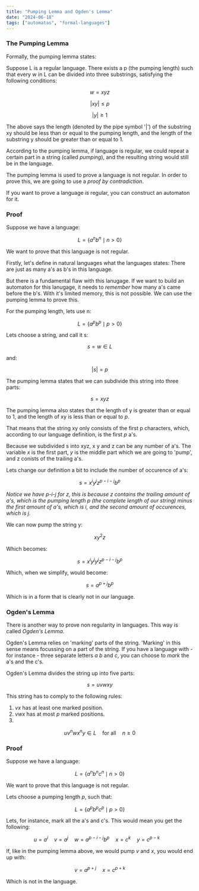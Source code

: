 ```yaml
---
title: "Pumping Lemma and Ogden's Lemma"
date: "2024-06-18"
tags: ["automatas", "formal-languages"]
---
```


### The Pumping Lemma
Formally, the pumping lemma states:

Suppose L is a regular language. There exists a p (the pumping length)
such that every w in L can be divided into three substrings, satisfying the following conditions:

$$
w = xyz
$$

$$
|xy| \leq p 
$$

$$
|y| \geq 1
$$

The above says the length (denoted by the pipe symbol '|') of the substring xy should be less than or equal to the pumping length, and the length of the substring y should be greater than or equal to 1.

According to the pumping lemma, if language is regular, we could repeat a certain part in a string (called *pumping*), and the resulting string would still be in the language.

The pumping lemma is used to prove a language is not regular. In order to prove this, we are going to use a *proof by contradiction*. 

If you want to prove a language *is* regular, you can construct an automaton for it.

### Proof
Suppose we have a language:

$$
L = \lbrace a^n b^n \mid n > 0 \rbrace
$$

We want to prove that this language is not regular.

Firstly, let's define in natural languages what the languages states:
There are just as many a's as b's in this language.

But there is a fundamental flaw with this lanugage.
If we want to build an automaton for this lanugage,
it needs to *remember* how many a's came before the b's.
With it's limited memory, this is not possible. We can use the pumping lemma to prove this.

For the pumping length, lets use n:

$$
L = \lbrace a^p b^p \mid p > 0 \rbrace
$$

Lets choose a string, and call it s:

$$
s = w \in L
$$

and:

$$
|s| = p
$$

The pumping lemma states that we can subdivide this string into three parts:

$$
s = xyz
$$

The pumping lemma also states that the length of y is greater than or equal to 1, and the length of xy is less than or equal to *p*.

That means that the string xy only consists of the first p characters, which, according to our language definition, is the first *p* a's.

Because we subdivided s into xyz, x y and z can be any number of a's. The variable *x* is the first part, *y* is the middle part which we are going to 'pump', and z conists of the trailing a's.

Lets change our definition a bit to include the number of occurence of a's:

$$
s = x^iy^jz^{p-i-j}b^p
$$

*Notice we have p-i-j for z, this is because z contains the trailing amount of a's, which is the pumping length p (the complete length of our string) minus the first amount of a's, which is i, and the second amount of occurences, which is j.*

We can now pump the string y:

$$
xy^2z
$$

Which becomes:

$$
s = x^iy^jy^jz^{p-i-j}b^p
$$


Which, when we simplify, would become:

$$
s = a^{p+j}b^p
$$

Which is in a form that is clearly not in our language.

### Ogden's Lemma

There is another way to prove non regularity in languages.
This way is called *Ogden's Lemma*.

Ogden's Lemma relies on 'marking' parts of the string. 'Marking' in this sense means focussing on a part of the string. If you have a language with - for instance - three separate letters *a* *b* and *c*, you can choose to *mark* the a's and the c's.

Ogden's Lemma divides the string up into five parts:

$$
s = uvwxy
$$

This string has to comply to the following rules:

1. *vx* has at least one marked position.
2. *vwx* has at most *p* marked positions.
3.

$$
uv^nwx^ny \in L \quad \text{for all} \quad n \geq 0
$$

### Proof

Suppose we have a language:

$$
L = \lbrace a^n b^n c^n \mid n > 0 \rbrace
$$

We want to prove that this language is not regular.

Lets choose a pumping length *p*, such that:

$$
L = \lbrace a^p b^p c^p \mid p > 0 \rbrace
$$

Lets, for instance, mark all the a's and c's.
This would mean you get the following:

$$
u = a^i \quad
v = a^j \quad
w = a^{p-i-j}b^p \quad
x = c^k \quad
y = c^{p-k} \quad
$$

If, like in the pumping lemma above, we would pump *v* and *x*, you would end up with:

$$
v = a^{p+j} \quad
x = c^{p+k} 
$$

Which is not in the language.